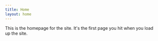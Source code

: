 ```yaml
---
title: Home
layout: home
---
```


This is the homepage for the site. It's the first page you hit when you load up the site.
